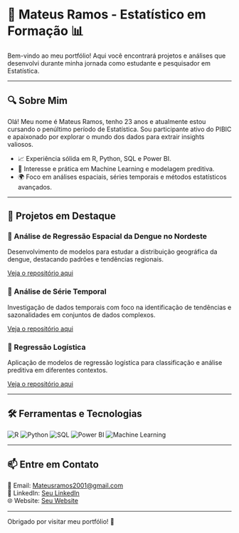 # 🧮 Mateus Ramos - Estatístico em Formação 📊

Bem-vindo ao meu portfólio! Aqui você encontrará projetos e análises que desenvolvi durante minha jornada como estudante e pesquisador em Estatística.

---

## 🔍 Sobre Mim
Olá! Meu nome é Mateus Ramos, tenho 23 anos e atualmente estou cursando o penúltimo período de Estatística. Sou participante ativo do PIBIC e apaixonado por explorar o mundo dos dados para extrair insights valiosos.

- 📈 Experiência sólida em R, Python, SQL e Power BI.
- 🤖 Interesse e prática em Machine Learning e modelagem preditiva.
- 🌍 Foco em análises espaciais, séries temporais e métodos estatísticos avançados.

---

## 🌟 Projetos em Destaque
### 📌 Análise de Regressão Espacial da Dengue no Nordeste
Desenvolvimento de modelos para estudar a distribuição geográfica da dengue, destacando padrões e tendências regionais.

[Veja o repositório aqui]((https://github.com/Mateuszsr/PIBIC---DENGUE-2024---NORDESTE))

### 📌 Análise de Série Temporal
Investigação de dados temporais com foco na identificação de tendências e sazonalidades em conjuntos de dados complexos.

[Veja o repositório aqui](#)

### 📌 Regressão Logística
Aplicação de modelos de regressão logística para classificação e análise preditiva em diferentes contextos.

[Veja o repositório aqui](#)

---

## 🛠️ Ferramentas e Tecnologias
![R](https://img.shields.io/badge/R-276DC3?style=for-the-badge&logo=r&logoColor=white)
![Python](https://img.shields.io/badge/Python-3776AB?style=for-the-badge&logo=python&logoColor=white)
![SQL](https://img.shields.io/badge/SQL-4479A1?style=for-the-badge&logo=sqlite&logoColor=white)
![Power BI](https://img.shields.io/badge/Power_BI-F2C811?style=for-the-badge&logo=powerbi&logoColor=black)
![Machine Learning](https://img.shields.io/badge/Machine_Learning-00897B?style=for-the-badge&logo=scikit-learn&logoColor=white)

---

## 📫 Entre em Contato
📧 Email: [Mateusramos2001@gmail.com](mailto:Mateusramos2001@gmail.com)  
💼 LinkedIn: [Seu LinkedIn](https://www.linkedin.com/)  
🌐 Website: [Seu Website](https://seusite.com)  

---

Obrigado por visitar meu portfólio! 🚀
